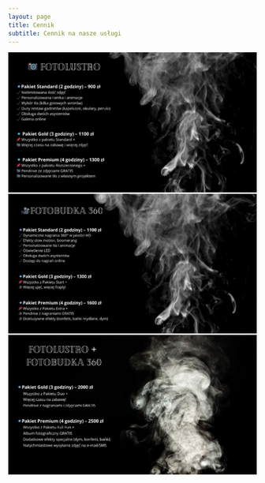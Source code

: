 ```yaml
---
layout: page
title: Cennik
subtitle: Cennik na nasze usługi
---
```


<img src="/assets/img/cennik-fotolustro.jpg" alt="cennik-fotolustro">

<img src="/assets/img/cennik-fotobudka360_1.jpg" alt="cennik-fotobudka360">

<img src="/assets/img/cennik-combo.jpg" alt="cennik-combo">
